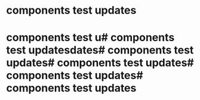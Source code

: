 # components test updates
# components test u# components test updatesdates# components test updates# components test updates# components test updates# components test updates